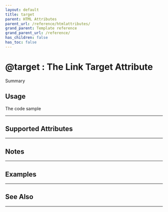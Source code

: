 ```yaml
---
layout: default
title: target
parent: HTML Attributes
parent_url: /reference/htmlattributes/
grand_parent: Template reference
grand_parent_url: /reference/
has_children: false
has_toc: false
---
```


# @target : The Link Target Attribute

Summary

## Usage

 The code sample

---

## Supported Attributes


---

## Notes


---

## Examples


---


## See Also


---

